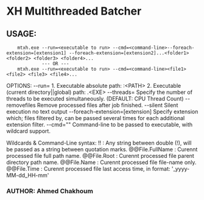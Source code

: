 # XH Multithreaded Batcher

## USAGE:

        mtxh.exe --run=<executable to run> --cmd=<command-line>--foreach-extension=[extension1] --foreach-extension=[extension2]...<folder1> <folder2> <folder3> <folder4>...
                 --- OR ---
        mtxh.exe --run=<executable to run> --cmd=<command-line><file1> <file2> <file3> <file4>...

OPTIONS:
--run=<arg>                     1. Executable absolute path: <DRIVE>:\<PATH>
                                2. Executable (current directory||global) path: .\<EXE>
--threads=<int>                 Specify the number of threads to be executed simultaneously. (DEFAULT: CPU Thread Count)
--removefiles                   Remove processed files after job finished.
--silent                        Silent execution no text output
--foreach-extension=[extension] Specify extension which; files filtered by, can be passed several times for each additional extension filter.
--cmd="<command-line>"          Command-line to be passed to executable, with wildcard support.

Wildcards & Command-Line syntax:
                 !<string>!             : Any string between double (!), will be passed as a string between quotation marks.
                 @@File.FullName        :  Curennt processed file full path name.
                 @@File.Root            :  Curennt processed file parent directory path name.
                 @@File.Name            :  Curennt processed file file-name only.
                 @@File.Time            :  Curennt processed file last access time, in format: '_yyyy-MM-dd_HH-mm'

### AUTHOR: Ahmed Chakhoum
